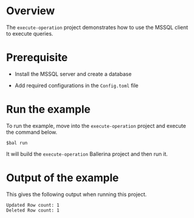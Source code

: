 # Overview

The `execute-operation` project demonstrates how to use the MSSQL client to execute queries.

# Prerequisite

* Install the MSSQL server and create a database

* Add required configurations in the `Config.toml` file

# Run the example

To run the example, move into the `execute-operation` project and execute the command below.

```
$bal run
```
It will build the `execute-operation` Ballerina project and then run it.

# Output of the example

This gives the following output when running this project.

```ballerina
Updated Row count: 1
Deleted Row count: 1
```
